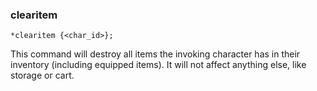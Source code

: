 ### clearitem
```
*clearitem {<char_id>};
```

This command will destroy all items the invoking character has in their
inventory (including equipped items). It will not affect anything else, like
storage or cart.
